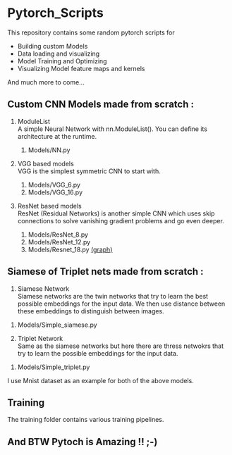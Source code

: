 # Pytorch_Scripts

This repository contains some random pytorch scripts for
<ul>
  <li>Building custom Models</li>
  <li>Data loading and visualizing</li>
  <li>Model Training and Optimizing</li>
  <li>Visualizing Model feature maps and kernels</li>
</ul>
And much more to come...

## Custom CNN Models made from scratch : 

1. ModuleList <br>
    A simple Neural Network with nn.ModuleList(). You can define its architecture at the runtime.
    <ol>
    <li>Models/NN.py</li>
    </ol>

2. VGG based models <br>
    VGG is the simplest symmetric CNN to start with.
    <ol>
    <li> Models/VGG_6.py </li>
    <li> Models/VGG_16.py </li>
    </ol>

3. ResNet based models  <br>
  ResNet (Residual Networks) is another simple CNN which uses skip connections to solve vanishing gradient problems and go even deeper.
    <ol>
    <li> Models/ResNet_8.py </li>
    <li> Models/ResNet_12.py </li>
    <li> Models/Resnet_18.py	<a href="Model graphs/resnet18.onnx.png">(graph)</a></li>
    </ol>

## Siamese of Triplet nets made from scratch : 

1. Siamese Network  <br>
  Siamese networks are the twin networks that try to learn the best possible embeddings for the input data. We then use distance between these embeddings to distinguish between images.
  <ol>
  <li> Models/Simple_siamese.py </li>
  </ol>

2. Triplet Network  <br>
  Same as the siamese networks but here there are thress netwokrs that try to learn the possible embeddings for the input data.
  <ol>
  <li> Models/Simple_triplet.py </li>
  </ol>

I use Mnist dataset as an example for both of the above models. 

## Training
The training folder contains various training pipelines.

## And BTW Pytoch is Amazing !! ;-)
